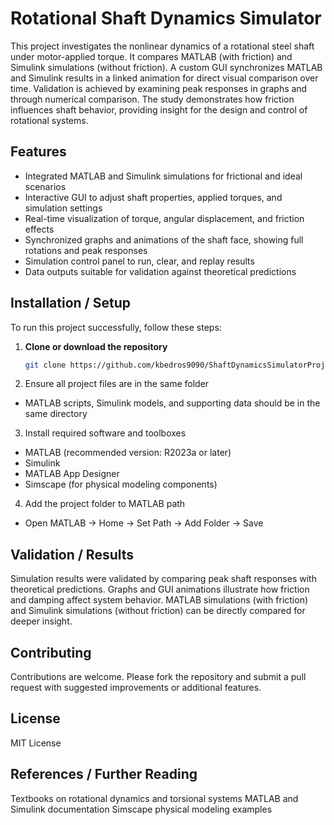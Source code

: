 # Rotational Shaft Dynamics Simulator

This project investigates the nonlinear dynamics of a rotational steel shaft under motor-applied torque. It compares MATLAB (with friction) and Simulink simulations (without friction). A custom GUI synchronizes MATLAB and Simulink results in a linked animation for direct visual comparison over time. Validation is achieved by examining peak responses in graphs and through numerical comparison. The study demonstrates how friction influences shaft behavior, providing insight for the design and control of rotational systems.

## Features
- Integrated MATLAB and Simulink simulations for frictional and ideal scenarios  
- Interactive GUI to adjust shaft properties, applied torques, and simulation settings  
- Real-time visualization of torque, angular displacement, and friction effects  
- Synchronized graphs and animations of the shaft face, showing full rotations and peak responses  
- Simulation control panel to run, clear, and replay results  
- Data outputs suitable for validation against theoretical predictions  

## Installation / Setup

To run this project successfully, follow these steps:

1. **Clone or download the repository**  
   ```bash
   git clone https://github.com/kbedros9090/ShaftDynamicsSimulatorProject.git
2. Ensure all project files are in the same folder
- MATLAB scripts, Simulink models, and supporting data should be in the same directory  
3. Install required software and toolboxes
- MATLAB (recommended version: R2023a or later)
- Simulink
- MATLAB App Designer
- Simscape (for physical modeling components)
4. Add the project folder to MATLAB path  
-  Open MATLAB → Home → Set Path → Add Folder → Save

## Validation / Results
Simulation results were validated by comparing peak shaft responses with theoretical predictions. Graphs and GUI animations illustrate how friction and damping affect system behavior. MATLAB simulations (with friction) and Simulink simulations (without friction) can be directly compared for deeper insight.

## Contributing
Contributions are welcome. Please fork the repository and submit a pull request with suggested improvements or additional features.

## License
MIT License

## References / Further Reading

Textbooks on rotational dynamics and torsional systems
MATLAB and Simulink documentation
Simscape physical modeling examples
